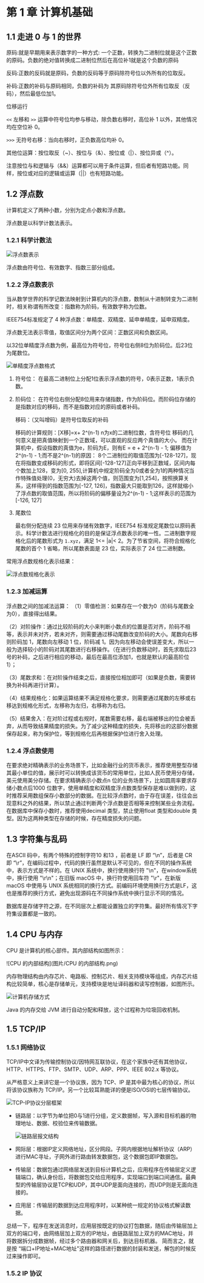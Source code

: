 # 第 1 章 计算机基础

## 1.1 走进 0 与 1 的世界

原码:就是早期用来表示数字的一种方式: 一个正数，转换为二进制位就是这个正数的原码。负数的绝对值转换成二进制位然后在高位补1就是这个负数的原码

反码:正数的反码就是原码，负数的反码等于原码除符号位以外所有的位取反。

补码:正数的补码与原码相同，负数的补码为 其原码除符号位外所有位取反（反码），然后最低位加1。

位移运行

`<<` 左移和 `>>` 运算中符号位均参与移动，除负数右移时，高位补 1 以外，其他情况均在空位补 0。

`>>>` 无符号右移：当向右移时，正负数高位均补 0。

其他位运算：按位取反（~）、按位与（&）、按位或（|）、按位异或（^）。

注意按位与和逻辑与（&&）运算都可以用于条件运算，但后者有短路功能。同样，按位或对应的逻辑或运算（||）也有短路功能。

## 1.2 浮点数

计算机定义了两种小数，分别为定点小数和浮点数。

浮点数是以科学计数法表示。

### 1.2.1 科学计数法

![浮点数表示](图片/浮点数表示.png)

浮点数由符号位、有效数字、指数三部分组成。

### 1.2.2 浮点数表示

当从数学世界的科学记数法映射到计算机内的浮点数，数制从十进制转变为二进制时，相关称谓有所改变：指数称为阶码，有效数字称为位数。

IEEE754标准规定了 4 种浮点数：单精度、双精度、延申单精度，延申双精度。

浮点数无法表示零值，取值区间分为两个区间：正数区间和负数区间。

以32位单精度浮点数为例，最高位为符号位，符号位右侧8位为阶码位。后23位为尾数位。

![单精度浮点数格式](图片/单精度浮点数格式.png)

1. 符号位： 在最高二进制位上分配1位表示浮点数的符号，0表示正数，1表示负数。

2. 阶码位： 在符号位右侧分配8位用来存储指数，作为阶码位。而阶码位存储的是指数对应的移码，而不是指数对应的原码或者补码。

   移码：（又叫增码）是符号位取反的补码

   移码的计算规则：[X移]=x+ 2^(n-1) n为x的二进制位数，含符号位
   移码的几何意义是把真值映射到一个正数域，可以直观的反应两个真值的大小。
   而在计算机中，假设指数的真值为e，阶码为E，则有E = e + 2^(n-1) - 1;
   偏移值为 2^(n-1) - 1;而不是2^(n-1)的原因：
   8个二进制位的取值范围为[-128-127]，现在将指数变成移码的形式，即将区间[-128-127]正向平移到正数域，区间内每个数加上128，变为[0, 255],计算机中规定阶码全为0或者全为1的两种情况当作特殊值处理(0，无穷大)去掉这两个值，则范围变为[1,254]，按照换算关系，这样得到的指数范围为[-127, 126]，指数最大只能取到126，这样就缩小了浮点数的取值范围，所以将阶码的偏移量设为2^(n-1) - 1;这样表示的范围为[-126, 127]

3. 尾数位

   最右侧分配连续 23 位用来存储有效数字，IEEE754 标准规定尾数位以原码表示。科学计数法进行规格化的目的是保证浮点数表示的唯一性。二进制数字规格化后的尾数形式为 `1.xyz`，满足 1<= |a|< 2。为了节省空间，将符合规格化尾数的首个 1 省略，所以尾数表面是 23 位，实际表示了 24 位二进制数。

常用浮点数规格化表示结果：

![浮点数规格化表示](图片/浮点数规格化表示.png)

### 1.2.3 加减运算

浮点数之间的加减法运算：
（1）零值检测：如果存在一个数为0（阶码与尾数全为0），直接得出结果。

（2）对阶操作：通过比较阶码的大小来判断小数点的位置是否对齐，阶码不相等，表示并未对齐，若未对齐，则需要通过移动尾数改变阶码的大小。尾数向右移则阶码加 1，尾数向左移动 1 位，阶码减 1。因为向左移动会使误差变大，所以一般为选择较小的阶码对其尾数进行右移操作。（在进行负数移动时，首先求取后23号的补码，之后进行相应的移动，最后在最高位添加1，也就是默认的最高阶位1）；

（3）尾数求和：在对阶操作结束之后，直接按位相加即可（如果是负数，需要转换为补码再进行计算）。

（4）结果规格化：如果运算结果不满足规格化要求，则需要通过尾数的左移或右移达到规格化形式，左移称为左归，右移称为右归。

（5）结果舍入：在对阶过程或右规时，尾数需要右移，最右端被移出的位会被丢弃，从而导致结果精度的损失。为了减少这种精度的损失，先将移出的这部分数据保存起来，称为保护位，等到规格化后再根据保护位进行舍入处理。

### 1.2.4 浮点数使用

在要求绝对精确表示的业务场景下，比如金融行业的货币表示，推荐使用整型存储其最小单位的值，展示时可以转换成该货币的常用单位，比如人民币使用分存储，美元使用美分存储。在要求精确表示小数点n 位的业务场景下，比如圆周率要求存储小数点后1000 位数字，使用单精度和双精度浮点数类型保存是难以做到的，这时推荐采用数组保存小数部分的数据。在比较浮点数时，由于存在误差，往往会出现意料之外的结果，所以禁止通过判断两个浮点数是否相等来控制某些业务流程。在数据库中保存小数时，推荐使用decimal 类型，禁止使用float 类型和double 类型。因为这两种类型在存储的时候，存在精度损失的问题。

## 1.3 字符集与乱码

在ASCII 码中，有两个特殊的控制字符10 和13 ，前者是 LF  即 “\n”，后者是 CR 即 “\r”，在编码过程中，代码的换行虽然是默认不可见的，但在不同的操作系统中，表示方式是不样的。在 UNIX 系统中，换行使用换行符 "\\n"，在window系统中，换行使用 "\\r\\n"；在旧版 macOS 中，换行符使用回车符 "\\r"，在新版macOS 中使用与 UNIX 系统相同的换行方式。前编码环境使用换行方式是LF，这也是推荐的换行方式，避免出现源码在不同操作系统中换行显示不同的情况。

数据库是存储字符之源，在不同层次上都能设置独立的字符集。最好所有情况下字符集设置都是一致的。

## 1.4 CPU 与内存

CPU 是计算机的核心部件。其内部结构如图所示：

![CPU 的内部结构](图片/CPU 的内部结构.png)

内存物理结构由内存芯片、电路板、控制芯片、相关支持模块等组成，内存芯片结构比较简单，核心是存储单元，支持模块是地址译码器和读写控制器，如图所示。

![计算机存储方式](图片/计算机存储方式.png)

Java 的内存交给 JVM 进行自动分配和释放，这个过程称为垃圾回收机制。

## 1.5 TCP/IP

### 1.5.1 网络协议

TCP/IP中文译为传输控制协议/因特网互联协议，在这个家族中还有其他协议，HTTP、HTTPS、FTP、SMTP、UDP、ARP、PPP、IEEE 802.x 等协议。

从严格意义上来讲它是一个协议族，因为 TCP、IP 是其中最为核心的协议，所以将该协议族称为 TCP/IP。另一个比较耳熟能详的便是ISO/OSI的七层传输协议。

![TCP-IP协议分层框架](图片/TCP-IP协议分层框架.jpg)

- 链路层：以字节为单位把0与1进行分组，定义数据帧，写入源和目标机器的物理地址、数据、校验位来传输数据。

  ![链路层报文结构](图片/链路层报文结构.png)

- 网际层：根据IP定义网络地址，区分网段。子网内根据地址解析协议（ARP）进行MAC寻址，子网外进行路由转发数据包，这个数据包即IP数据包。

- 传输层：数据包通过网络层发送到目标计算机之后，应用程序在传输层定义逻辑端口，确认身份后，将数据包交给应用程序，实现端口到端口间通信。最典型的传输层协议是TCP和UDP，其中UDP是面向连接的，而UDP则是无面向连接的。

- 应用层：传输层的数据到达应用程序时，以某种统一规定的协议格式解读数据。

总结一下，程序在发送消息时，应用层按既定的协议打包数据，随后由传输层加上双方的端口号，由网络层加上双方的IP地址，由链路层加上双方的MAC地址，并将数据拆分成数据帧，经过多个路由器和网关后，到达目标机器。 简而言之，就是按 “端口+IP地址+MAC地址"这样的路径进行数据的封装和发送，解包的时候反过来操作即可。

### 1.5.2 IP 协议


